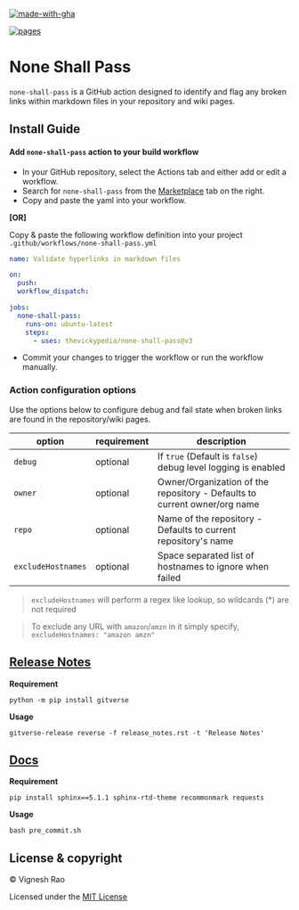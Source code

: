 [![made-with-gha](https://img.shields.io/badge/Made%20with-Github_Actions-black?style=for-the-badge&logo=GitHub)][marketplace]

[![pages](https://github.com/thevickypedia/none-shall-pass/actions/workflows/pages/pages-build-deployment/badge.svg)][pages]

# None Shall Pass

`none-shall-pass` is a GitHub action designed to identify and flag any broken links
within markdown files in your repository and wiki pages.

## Install Guide

#### Add `none-shall-pass` action to your build workflow

- In your GitHub repository, select the Actions tab and either add or edit a workflow.
- Search for `none-shall-pass` from the [Marketplace][marketplace] tab on the right.
- Copy and paste the yaml into your workflow.

**[OR]**

Copy & paste the following workflow definition into your project `.github/workflows/none-shall-pass.yml`

```yaml
name: Validate hyperlinks in markdown files

on:
  push:
  workflow_dispatch:

jobs:
  none-shall-pass:
    runs-on: ubuntu-latest
    steps:
      - uses: thevickypedia/none-shall-pass@v3
```

- Commit your changes to trigger the workflow or run the workflow manually.

### Action configuration options

Use the options below to configure debug and fail state when broken links are found in the repository/wiki pages.

| option             | requirement | description                                                               |
|--------------------|-------------|---------------------------------------------------------------------------|
| `debug`            | optional    | If `true` (Default is `false`) debug level logging is enabled             |
| `owner`            | optional    | Owner/Organization of the repository - Defaults to current owner/org name |
| `repo`             | optional    | Name of the repository - Defaults to current repository's name            |
| `excludeHostnames` | optional    | Space separated list of hostnames to ignore when failed                   |

> `excludeHostnames` will perform a regex like lookup, so wildcards (*) are not required<br>

> To exclude any URL with `amazon`/`amzn` in it simply specify,<br>`excludeHostnames: "amazon amzn"`

## [Release Notes][release-notes]
**Requirement**
```shell
python -m pip install gitverse
```

**Usage**
```shell
gitverse-release reverse -f release_notes.rst -t 'Release Notes'
```

## [Docs][docs]
**Requirement**
```shell
pip install sphinx==5.1.1 sphinx-rtd-theme recommonmark requests
```

**Usage**
```shell
bash pre_commit.sh
```

## License & copyright

&copy; Vignesh Rao

Licensed under the [MIT License][license]

[marketplace]: https://github.com/marketplace/actions/none-shall-pass
[license]: https://github.com/thevickypedia/none-shall-pass/blob/main/LICENSE
[release-notes]: https://github.com/thevickypedia/none-shall-pass/blob/main/release_notes.rst
[docs]: https://thevickypedia.github.io/none-shall-pass/
[pages]: https://github.com/thevickypedia/none-shall-pass/actions/workflows/pages/pages-build-deployment
